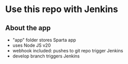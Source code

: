 # Use this repo with Jenkins

## About the app
- "app" folder stores Sparta app
- uses Node JS v20
- webhook included: pushes to git repo trigger Jenkins
- develop branch triggers Jenkins
